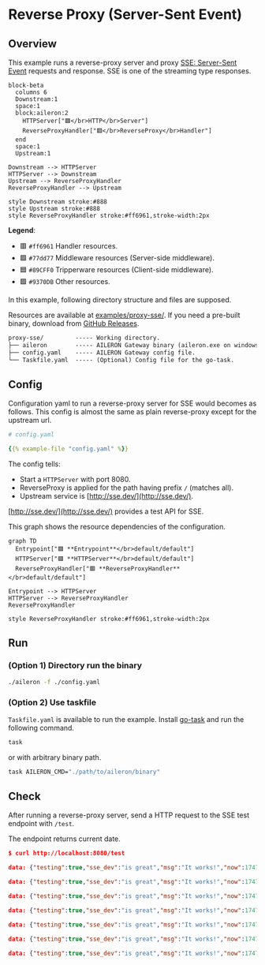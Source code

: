 # Reverse Proxy (Server-Sent Event)

## Overview

This example runs a reverse-proxy server and proxy [SSE: Server-Sent Event](https://en.wikipedia.org/wiki/Server-sent_events) requests and response.
SSE is one of the streaming type responses.

```mermaid
block-beta
  columns 6
  Downstream:1
  space:1
  block:aileron:2
    HTTPServer["🟪</br>HTTP</br>Server"]
    ReverseProxyHandler["🟥</br>ReverseProxy</br>Handler"]
  end
  space:1
  Upstream:1

Downstream --> HTTPServer
HTTPServer --> Downstream
Upstream --> ReverseProxyHandler
ReverseProxyHandler --> Upstream

style Downstream stroke:#888
style Upstream stroke:#888
style ReverseProxyHandler stroke:#ff6961,stroke-width:2px
```

**Legend**:

- 🟥 `#ff6961` Handler resources.
- 🟩 `#77dd77` Middleware resources (Server-side middleware).
- 🟦 `#89CFF0` Tripperware resources (Client-side middleware).
- 🟪 `#9370DB` Other resources.

In this example, following directory structure and files are supposed.

Resources are available at [examples/proxy-sse/](https://github.com/aileron-gateway/aileron-gateway/tree/main/examples/proxy-sse).
If you need a pre-built binary, download from [GitHub Releases](https://github.com/aileron-gateway/aileron-gateway/releases).

```txt
proxy-sse/         ----- Working directory.
├── aileron        ----- AILERON Gateway binary (aileron.exe on windows).
├── config.yaml    ----- AILERON Gateway config file.
└── Taskfile.yaml  ----- (Optional) Config file for the go-task.
```

## Config

Configuration yaml to run a reverse-proxy server for SSE would becomes as follows.
This config is almost the same as plain reverse-proxy except for the upstream url.

```yaml
# config.yaml

{{% example-file "config.yaml" %}}
```

The config tells:

- Start a `HTTPServer` with port 8080.
- ReverseProxy is applied for the path having prefix `/` (matches all).
- Upstream service is [http://sse.dev/](http://sse.dev/).

[http://sse.dev/](http://sse.dev/) provides a test API for SSE.

This graph shows the resource dependencies of the configuration.

```mermaid
graph TD
  Entrypoint["🟪 **Entrypoint**</br>default/default"]
  HTTPServer["🟪 **HTTPServer**</br>default/default"]
  ReverseProxyHandler["🟥 **ReverseProxyHandler**</br>default/default"]

Entrypoint --> HTTPServer
HTTPServer --> ReverseProxyHandler
ReverseProxyHandler

style ReverseProxyHandler stroke:#ff6961,stroke-width:2px
```

## Run

### (Option 1) Directory run the binary

```bash
./aileron -f ./config.yaml
```

### (Option 2) Use taskfile

`Taskfile.yaml` is available to run the example.
Install [go-task](https://taskfile.dev/) and run the following command.

```bash
task
```

or with arbitrary binary path.

```bash
task AILERON_CMD="./path/to/aileron/binary"
```

## Check

After running a reverse-proxy server, send a HTTP request to the SSE test endpoint with `/test`.

The endpoint returns current date.

```json
$ curl http://localhost:8080/test

data: {"testing":true,"sse_dev":"is great","msg":"It works!","now":1747981079341}

data: {"testing":true,"sse_dev":"is great","msg":"It works!","now":1747981081341}

data: {"testing":true,"sse_dev":"is great","msg":"It works!","now":1747981083341}

data: {"testing":true,"sse_dev":"is great","msg":"It works!","now":1747981085341}

data: {"testing":true,"sse_dev":"is great","msg":"It works!","now":1747981087341}

data: {"testing":true,"sse_dev":"is great","msg":"It works!","now":1747981089341}

data: {"testing":true,"sse_dev":"is great","msg":"It works!","now":1747981091342}
```
